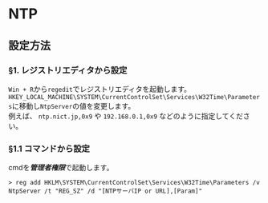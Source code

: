 # NTP
## 設定方法
### §1. レジストリエディタから設定
```Win + R```から```regedit```でレジストリエディタを起動します。
```HKEY_LOCAL_MACHINE\SYSTEM\CurrentControlSet\Services\W32Time\Parameters```に移動し```NtpServer```の値を変更します。  
例えば、 ```ntp.nict.jp,0x9``` や ```192.168.0.1,0x9``` などのように指定してください。
### §1.1 コマンドから設定
cmdを***管理者権限***で起動します。
```
> reg add HKLM\SYSTEM\CurrentControlSet\Services\W32Time\Parameters /v NtpServer /t "REG_SZ" /d "[NTPサーバIP or URL],[Param]"
```

